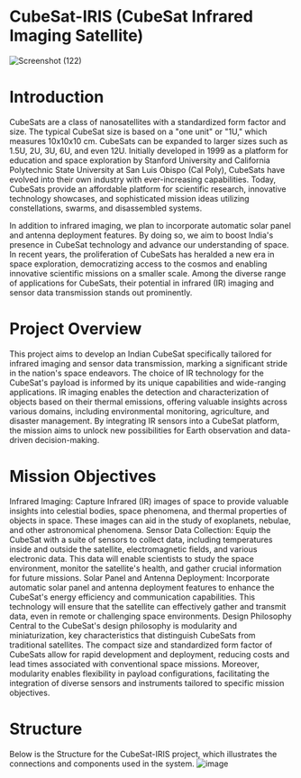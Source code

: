 # CubeSat-IRIS (CubeSat Infrared Imaging Satellite)

![Screenshot (122)](https://github.com/deepak99975/CubeSat-IRIS/assets/136265214/40d1b61b-1823-4a84-832e-f7ea3c60b134)


# Introduction
CubeSats are a class of nanosatellites with a standardized form factor and size. The typical CubeSat size is based on a "one unit" or "1U," which measures 10x10x10 cm. CubeSats can be expanded to larger sizes such as 1.5U, 2U, 3U, 6U, and even 12U. Initially developed in 1999 as a platform for education and space exploration by Stanford University and California Polytechnic State University at San Luis Obispo (Cal Poly), CubeSats have evolved into their own industry with ever-increasing capabilities. Today, CubeSats provide an affordable platform for scientific research, innovative technology showcases, and sophisticated mission ideas utilizing constellations, swarms, and disassembled systems.


In addition to infrared imaging, we plan to incorporate automatic solar panel and antenna deployment features. By doing so, we aim to boost India's presence in CubeSat technology and advance our understanding of space. In recent years, the proliferation of CubeSats has heralded a new era in space exploration, democratizing access to the cosmos and enabling innovative scientific missions on a smaller scale. Among the diverse range of applications for CubeSats, their potential in infrared (IR) imaging and sensor data transmission stands out prominently.

# Project Overview
This project aims to develop an Indian CubeSat specifically tailored for infrared imaging and sensor data transmission, marking a significant stride in the nation's space endeavors. The choice of IR technology for the CubeSat's payload is informed by its unique capabilities and wide-ranging applications. IR imaging enables the detection and characterization of objects based on their thermal emissions, offering valuable insights across various domains, including environmental monitoring, agriculture, and disaster management. By integrating IR sensors into a CubeSat platform, the mission aims to unlock new possibilities for Earth observation and data-driven decision-making.

# Mission Objectives
Infrared Imaging: Capture Infrared (IR) images of space to provide valuable insights into celestial bodies, space phenomena, and thermal properties of objects in space. These images can aid in the study of exoplanets, nebulae, and other astronomical phenomena.
Sensor Data Collection: Equip the CubeSat with a suite of sensors to collect data, including temperatures inside and outside the satellite, electromagnetic fields, and various electronic data. This data will enable scientists to study the space environment, monitor the satellite's health, and gather crucial information for future missions.
Solar Panel and Antenna Deployment: Incorporate automatic solar panel and antenna deployment features to enhance the CubeSat's energy efficiency and communication capabilities. This technology will ensure that the satellite can effectively gather and transmit data, even in remote or challenging space environments.
Design Philosophy
Central to the CubeSat's design philosophy is modularity and miniaturization, key characteristics that distinguish CubeSats from traditional satellites. The compact size and standardized form factor of CubeSats allow for rapid development and deployment, reducing costs and lead times associated with conventional space missions. Moreover, modularity enables flexibility in payload configurations, facilitating the integration of diverse sensors and instruments tailored to specific mission objectives.

# Structure
Below is the Structure for the CubeSat-IRIS project, which illustrates the connections and components used in the system.
![image](https://github.com/deepak99975/CubeSat-IRIS/assets/136265214/252acff2-165f-45f5-9eed-157e154860df)

